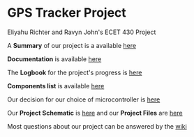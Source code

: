 # GPS Tracker Project
Eliyahu Richter and Ravyn John's ECET 430 Project

A **Summary** of our project is a available [here](https://github.com/er7-njit/GPSTracker430/blob/cece912d7f03af10e9d917b8aec5fe0e1333abaf/Documentation/Tracker%20Project%20Definition-1.pdf)

**Documentation** is available [here](https://github.com/er7-njit/ECET430Project/blob/96d8590a2757f7f55b96a151e9090a533787fb03/Documentation/Documentation.md)

The **Logbook** for the project's progress is [here](https://github.com/er7-njit/GPSTracker430/wiki/Logbook)

**Components list** is available [here](https://github.com/er7-njit/GPSTracker430/wiki/Documentation)

Our decision for our choice of microcontroller is [here](https://github.com/er7-njit/ECET430Project/blob/276147137cbd99a22d3c6cdc06148143261d77ec/Components/Microcontroller%20Decision.md)

Our **Project Schematic** is [here](https://github.com/er7-njit/GPSTracker430/blob/5e3557c2dc2fdf6309a33f28f480126d91aa319a/Components/Project_Design_Files/Project_Schematic.md) and our **Project Files** are [here](https://github.com/er7-njit/GPSTracker430/tree/2bc03835f8ceaa16678913f8159f3bc934a676d6/Components/Project_Design_Files/Ki_Cad_ProjectFiles)

Most questions about our project can be answered by the [wiki](https://github.com/er7-njit/GPSTracker430/wiki)

